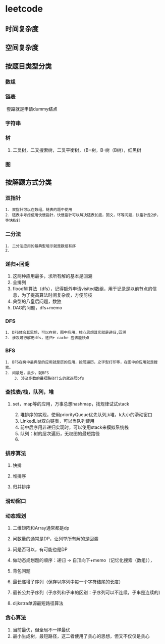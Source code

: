 # leetcode

## 时间复杂度

## 空间复杂度

## 按题目类型分类

### 数组

### 链表

​	套路就是申请dummy结点

### 字符串

### 树

1. 二叉树，二叉搜索树，二叉平衡树，（B+树，B-树（B树），红黑树

### 图

## 按解题方式分类

### 双指针

	1. 双指针可以在数组，链表的题中使用
 	2. 链表中考虑使用快慢指针，快慢指针可以解决链表长度，回文，环等问题，快指针走2步，等快指针

### 二分法

	1. 二分法应用的最典型暗示就是数组有序
 	2. 

### 递归+回溯

1. 这两种应用最多，求所有解的基本是回溯
2. 全排列
3. floodfill算法（dfs），记得额外申请visited数组，用于记录是以前节点的信息，为了提高算法时间复杂度，方便剪枝
4. 典型的八皇后问题，数独
5. DAG的问题，dfs+memo

### DFS

	1. DFS体会其思想，可以在树，图中应用，核心思想其实就是递归,回溯
 	2. 涉及可行解用dfs，递归+ cache 应该能快点

### BFS

	1. BFS在树中最典型的应用就是层的应用，按层遍历，之字型打印等，在图中的应用就是搜索。
 	2. 问最短，最少，就BFS
      	3. 涉及步数的最短路径什么的就逐层bfs

### 查找表/栈，队列，堆

1. set，map等的应用，万事总想hashmap，找规律试试stack

	2. 堆排序的实现，使用priorityQueue优先队列,k堆，k大小的滑动窗口
 	3. LinkedList双向链表，可以当队列使用
 	4. 前中后序用非递归实现时，可以使用stack来模拟系统栈
 	5. 队列：树的层次遍历，无权图的最短路径
 	6. 

### 排序算法

1. 快排

2. 堆排序

 3. 归并排序

    

### 滑动窗口

### 动态规划

1. 二维矩阵和Array通常都是dp

2. 问数量的通常是DP，让列举所有解的是回溯

3. 问是否可以，有可能也是DP

4. 做动态规划题的顺序：递归 -> 自顶向下+memo（记忆化搜索（数组）），

5. 背包问题

6. 最长递增子序列（保存以序列中每一个字符结尾的长度）

7. 最长公共子序列（子序列和子串的区别：子序列可以不连续，子串是连续的）

8. dijkstra单源最短路径算法

   

    


### 贪心算法

1. 当前最优，但全局不一样最优
2. 最小生成树，最短路径，这二者使用了贪心的思想，但又不仅仅是贪心